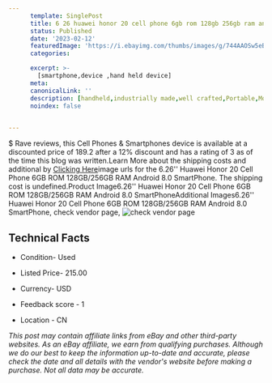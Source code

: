 ```yaml
---
      template: SinglePost
      title: 6 26 huawei honor 20 cell phone 6gb rom 128gb 256gb ram android 8 0 smartphone
      status: Published
      date: '2023-02-12'
      featuredImage: 'https://i.ebayimg.com/thumbs/images/g/744AAOSw5eBjqy7L/s-l225.jpg'
      categories: 

      excerpt: >-
        [smartphone,device ,hand held device]
      meta:
      canonicalLink: ''
      description: [handheld,industrially made,well crafted,Portable,Mobile,Compact,Convenient,Lightweight,Maneuverable,Man-portable,Miniature,Carriable,Hand-held,Light,Holdable,Transportable,Mobile device,Pocket-sized,On-the-go,Wireless,Cordless,Compact size,Convenient size, smartphone,device ,hand held device]
      noindex: false

        
---
```

$
    Rave reviews, this Cell Phones & Smartphones device is available at a discounted price of 189.2 after a 12% discount and has a rating of 3 as of the time this blog was written.Learn More about the shipping costs and additional by [Clicking Here](https://www.ebay.com/itm/394396584448?hash=item5bd3de4a00%3Ag%3A744AAOSw5eBjqy7L&mkevt=1&mkcid=1&mkrid=711-53200-19255-0&campid=%253CePNCampaignId%253E&customid=%253CreferenceId%253E&toolid=10049)image urls for the 6.26'' Huawei Honor 20 Cell Phone 6GB ROM 128GB/256GB RAM Android 8.0 SmartPhone. The shipping cost is undefined.Product Image6.26'' Huawei Honor 20 Cell Phone 6GB ROM 128GB/256GB RAM Android 8.0 SmartPhoneAdditional Images6.26'' Huawei Honor 20 Cell Phone 6GB ROM 128GB/256GB RAM Android 8.0 SmartPhone, check vendor page, ![check vendor page](https://origin-galleryplus.ebayimg.com/ws/web/394396584448_2_0_1/225x225.jpg,https://origin-galleryplus.ebayimg.com/ws/web/394396584448_3_0_1/225x225.jpg,https://origin-galleryplus.ebayimg.com/ws/web/394396584448_4_0_1/225x225.jpg,https://origin-galleryplus.ebayimg.com/ws/web/394396584448_5_0_1/225x225.jpg,https://origin-galleryplus.ebayimg.com/ws/web/394396584448_6_0_1/225x225.jpg,https://origin-galleryplus.ebayimg.com/ws/web/394396584448_7_0_1/225x225.jpg,https://origin-galleryplus.ebayimg.com/ws/web/394396584448_8_0_1/225x225.jpg,https://origin-galleryplus.ebayimg.com/ws/web/394396584448_9_0_1/225x225.jpg,https://origin-galleryplus.ebayimg.com/ws/web/394396584448_10_0_1/225x225.jpg,https://origin-galleryplus.ebayimg.com/ws/web/394396584448_11_0_1/225x225.jpg,https://origin-galleryplus.ebayimg.com/ws/web/394396584448_12_0_1/225x225.jpg,https://origin-galleryplus.ebayimg.com/ws/web/394396584448_13_0_1/225x225.jpg,https://origin-galleryplus.ebayimg.com/ws/web/394396584448_14_0_1/225x225.jpg,https://origin-galleryplus.ebayimg.com/ws/web/394396584448_15_0_1/225x225.jpg,https://origin-galleryplus.ebayimg.com/ws/web/394396584448_16_0_1/225x225.jpg,https://origin-galleryplus.ebayimg.com/ws/web/394396584448_17_0_1/225x225.jpg,https://origin-galleryplus.ebayimg.com/ws/web/394396584448_18_0_1/225x225.jpg,https://origin-galleryplus.ebayimg.com/ws/web/394396584448_19_0_1/225x225.jpg,https://origin-galleryplus.ebayimg.com/ws/web/394396584448_20_0_1/225x225.jpg,https://origin-galleryplus.ebayimg.com/ws/web/394396584448_21_0_1/225x225.jpg,https://origin-galleryplus.ebayimg.com/ws/web/394396584448_22_0_1/225x225.jpg,https://origin-galleryplus.ebayimg.com/ws/web/394396584448_23_0_1/225x225.jpg)
    
    

 ## Technical Facts 



     
      

 - Condition- Used 


      

 - Listed Price- 215.00 


      

 - Currency- USD 


      

 - Feedback score - 1 


      

 - Location - CN 


      
      

 *_This post may contain affiliate links from eBay and other third-party websites. As an eBay affiliate, we earn from qualifying purchases. Although we do our best to keep the information up-to-date and accurate, please check the date and all details with the vendor's website before making a purchase. Not all data may be accurate._*



    
    
    
    
    